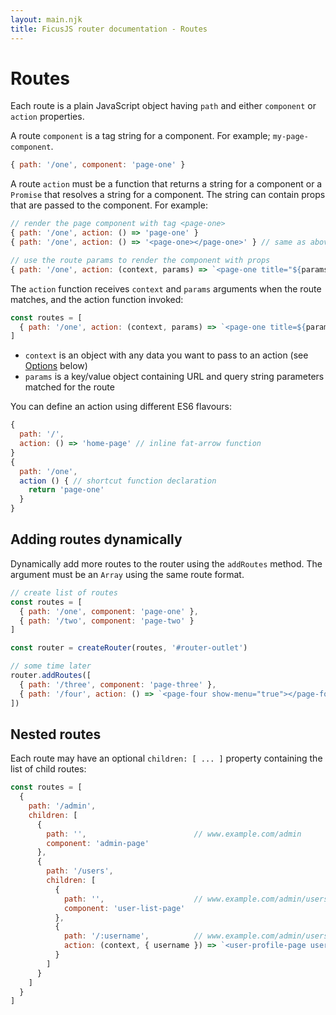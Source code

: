 ```yaml
---
layout: main.njk
title: FicusJS router documentation - Routes
---
```

# Routes

Each route is a plain JavaScript object having `path` and either `component` or `action` properties.

A route `component` is a tag string for a component. For example; `my-page-component`.

```js
{ path: '/one', component: 'page-one' }
```

A route `action` must be a function that returns a string for a component or a `Promise` that resolves a string for a component.
The string can contain props that are passed to the component. For example:

```js
// render the page component with tag <page-one>
{ path: '/one', action: () => 'page-one' }
{ path: '/one', action: () => '<page-one></page-one>' } // same as above

// use the route params to render the component with props
{ path: '/one', action: (context, params) => `<page-one title="${params.title}" user="${context.user}"></page-one>` }
```

The `action` function receives `context` and `params` arguments when the route matches, and the action function invoked:

```js
const routes = [
  { path: '/one', action: (context, params) => `<page-one title=${params.title} user=${context.user}></page-one>` }
]
```

- `context` is an object with any data you want to pass to an action (see [Options](#options) below)
- `params` is a key/value object containing URL and query string parameters matched for the route

You can define an action using different ES6 flavours:

```js
{
  path: '/',
  action: () => 'home-page' // inline fat-arrow function
}
{
  path: '/one',
  action () { // shortcut function declaration
    return 'page-one'
  }
}
```

## Adding routes dynamically

Dynamically add more routes to the router using the `addRoutes` method.
The argument must be an `Array` using the same route format.

```js
// create list of routes
const routes = [
  { path: '/one', component: 'page-one' },
  { path: '/two', component: 'page-two' }
]

const router = createRouter(routes, '#router-outlet')

// some time later
router.addRoutes([
  { path: '/three', component: 'page-three' },
  { path: '/four', action: () => `<page-four show-menu="true"></page-four>` }
])
```

## Nested routes

Each route may have an optional `children: [ ... ]` property containing the list of child routes:

```js
const routes = [
  {
    path: '/admin',
    children: [
      {
        path: '',                        // www.example.com/admin
        component: 'admin-page'
      },
      {
        path: '/users',
        children: [
          {
            path: '',                    // www.example.com/admin/users
            component: 'user-list-page'
          },
          {
            path: '/:username',          // www.example.com/admin/users/john
            action: (context, { username }) => `<user-profile-page username="${username}"></user-profile-page>`
          }
        ]
      }
    ]
  }
]
```
